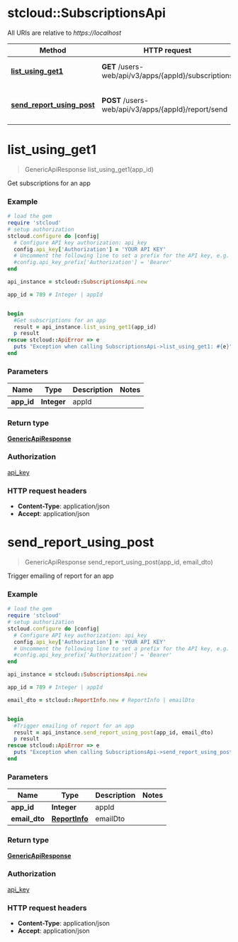# stcloud::SubscriptionsApi

All URIs are relative to *https://localhost*

Method | HTTP request | Description
------------- | ------------- | -------------
[**list_using_get1**](SubscriptionsApi.md#list_using_get1) | **GET** /users-web/api/v3/apps/{appId}/subscriptions | Get subscriptions for an app
[**send_report_using_post**](SubscriptionsApi.md#send_report_using_post) | **POST** /users-web/api/v3/apps/{appId}/report/send | Trigger emailing of report for an app


# **list_using_get1**
> GenericApiResponse list_using_get1(app_id)

Get subscriptions for an app

### Example
```ruby
# load the gem
require 'stcloud'
# setup authorization
stcloud.configure do |config|
  # Configure API key authorization: api_key
  config.api_key['Authorization'] = 'YOUR API KEY'
  # Uncomment the following line to set a prefix for the API key, e.g. 'Bearer' (defaults to nil)
  #config.api_key_prefix['Authorization'] = 'Bearer'
end

api_instance = stcloud::SubscriptionsApi.new

app_id = 789 # Integer | appId


begin
  #Get subscriptions for an app
  result = api_instance.list_using_get1(app_id)
  p result
rescue stcloud::ApiError => e
  puts "Exception when calling SubscriptionsApi->list_using_get1: #{e}"
end
```

### Parameters

Name | Type | Description  | Notes
------------- | ------------- | ------------- | -------------
 **app_id** | **Integer**| appId | 

### Return type

[**GenericApiResponse**](GenericApiResponse.md)

### Authorization

[api_key](../README.md#api_key)

### HTTP request headers

 - **Content-Type**: application/json
 - **Accept**: application/json



# **send_report_using_post**
> GenericApiResponse send_report_using_post(app_id, email_dto)

Trigger emailing of report for an app

### Example
```ruby
# load the gem
require 'stcloud'
# setup authorization
stcloud.configure do |config|
  # Configure API key authorization: api_key
  config.api_key['Authorization'] = 'YOUR API KEY'
  # Uncomment the following line to set a prefix for the API key, e.g. 'Bearer' (defaults to nil)
  #config.api_key_prefix['Authorization'] = 'Bearer'
end

api_instance = stcloud::SubscriptionsApi.new

app_id = 789 # Integer | appId

email_dto = stcloud::ReportInfo.new # ReportInfo | emailDto


begin
  #Trigger emailing of report for an app
  result = api_instance.send_report_using_post(app_id, email_dto)
  p result
rescue stcloud::ApiError => e
  puts "Exception when calling SubscriptionsApi->send_report_using_post: #{e}"
end
```

### Parameters

Name | Type | Description  | Notes
------------- | ------------- | ------------- | -------------
 **app_id** | **Integer**| appId | 
 **email_dto** | [**ReportInfo**](ReportInfo.md)| emailDto | 

### Return type

[**GenericApiResponse**](GenericApiResponse.md)

### Authorization

[api_key](../README.md#api_key)

### HTTP request headers

 - **Content-Type**: application/json
 - **Accept**: application/json




